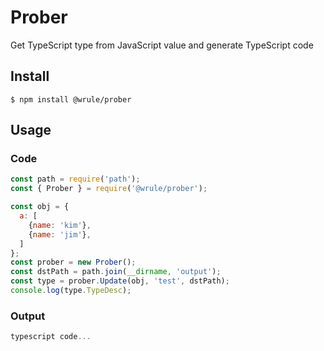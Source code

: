 # Prober
Get TypeScript type from JavaScript value and generate TypeScript code

## Install
```
$ npm install @wrule/prober
```

## Usage
### Code
```js
const path = require('path');
const { Prober } = require('@wrule/prober');

const obj = {
  a: [
    {name: 'kim'},
    {name: 'jim'},
  ]
};
const prober = new Prober();
const dstPath = path.join(__dirname, 'output');
const type = prober.Update(obj, 'test', dstPath);
console.log(type.TypeDesc);
```
### Output
```js
typescript code...
```
